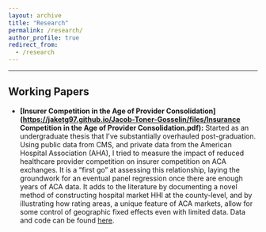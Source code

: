 ```yaml
---
layout: archive
title: "Research"
permalink: /research/
author_profile: true
redirect_from:
  - /research
---
```

<hr>

## Working Papers
* **[Insurer Competition in the Age of Provider Consolidation](https://jaketg97.github.io/Jacob-Toner-Gosselin/files/Insurance Competition in the Age of Provider Consolidation.pdf):** Started as an undergraduate thesis that I've substantially overhauled post-graduation. Using public data from CMS, and private data from the American Hospital Association (AHA), I tried to measure the impact of reduced healthcare provider competition on insurer competition on ACA exchanges. It is a “first go” at assessing this relationship, laying the groundwork for an eventual panel regression once there are enough years of ACA data. It adds to the literature by documenting a novel method of constructing hospital market HHI at the
county-level, and by illustrating how rating areas, a unique feature of ACA markets, allow for some control of geographic fixed effects even with limited data. Data and code can be found [here](https://github.com/jaketg97/aca_competition_consolidation).
